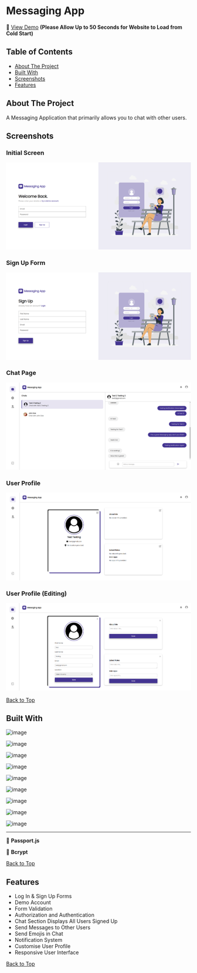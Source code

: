 # Messaging App

🔗 [View Demo](https://messaging-app-2mr0.onrender.com/) **(Please Allow Up to 50 Seconds for Website to Load from Cold Start)**

## Table of Contents
- [About The Project](#about-the-project)
- [Built With](#built-with)
- [Screenshots](#screenshots)
- [Features](#features)

## About The Project
A Messaging Application that primarily allows you to chat with other users.

## Screenshots

### Initial Screen
![](screenshots/initial-screen-messaging-app.png) 

### Sign Up Form
![](screenshots/sign-up-messaging-app.png)

### Chat Page
![](screenshots/chat-messaging-app.png)

### User Profile
![](screenshots/user-profile-messaging-app.png)

### User Profile (Editing)
![](screenshots/editing-user-profile-messaging-app.png)

[Back to Top](#messaging-app)

## Built With

![image](https://img.shields.io/badge/HTML5-E34F26?style=for-the-badge&logo=html5&logoColor=white)

![image](https://img.shields.io/badge/CSS3-1572B6?style=for-the-badge&logo=css3&logoColor=white)

![image](https://img.shields.io/badge/JavaScript-323330?style=for-the-badge&logo=javascript&logoColor=F7DF1E)

![image](https://img.shields.io/badge/Webpack-8DD6F9?style=for-the-badge&logo=Webpack&logoColor=white)

![image](https://img.shields.io/badge/React-20232A?style=for-the-badge&logo=react&logoColor=61DAFB)

![image](https://img.shields.io/badge/Node%20js-339933?style=for-the-badge&logo=nodedotjs&logoColor=white)

![image](https://img.shields.io/badge/Express%20js-000000?style=for-the-badge&logo=express&logoColor=white)

![image](https://img.shields.io/badge/MongoDB-4EA94B?style=for-the-badge&logo=mongodb&logoColor=white)

![image](https://img.shields.io/badge/JWT-000000?style=for-the-badge&logo=JSON%20web%20tokens&logoColor=white)

---

🔏 **Passport.js**

🔑 **Bcrypt**

[Back to Top](#messaging-app)

## Features

- Log In & Sign Up Forms
- Demo Account
- Form Validation
- Authorization and Authentication
- Chat Section Displays All Users Signed Up
- Send Messages to Other Users
- Send Emojis in Chat
- Notification System
- Customise User Profile
- Responsive User Interface

[Back to Top](#messaging-app)
